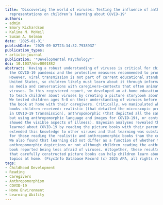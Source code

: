 ```yaml
---
title: 'Discovering the world of viruses: Testing the influence of anthropomorphic
  representations on children’s learning about COVID-19'
authors:
- admin
- Emory Richardson
- Kalina M. McNeil
- Susan A. Gelman
date: '2025-01-01'
publishDate: '2025-09-02T23:34:32.793893Z'
publication_types:
- article-journal
publication: '*Developmental Psychology*'
doi: 10.1037/dev0001882
abstract: 'Having a robust understanding of viruses is critical for children to understand
  the COVID-19 pandemic and the protective measures recommended to promote their safety.
  However, viral transmission is not part of current educational standards in the
  United States, so children likely must learn about it through informal means, such
  as media and conversations with caregivers—contexts that often animate and anthropomorphize
  viruses. In this registered report, we developed an at-home educational intervention
  to teach children about viruses by creating a picture storybook about COVID-19.
  We tested children ages 5–8 on their understanding of viruses before and after reading
  the book at home with their caregivers. Critically, we manipulated which of three
  books children received: realistic (that detailed the microscopic processes involved
  in COVID-19 transmission), anthropomorphic (that depicted all the same information
  but using anthropomorphic language and images for COVID-19), or control (that only
  showed the visible aspects of illness). Bayesian analyses revealed that children
  learned about COVID-19 by reading the picture books with their parents at home and
  extended this knowledge to other viruses and that learning was substantially higher
  for those reading the realistic and anthropomorphic books than the control books.
  We also found that learning did not differ as a function of whether the book used
  anthropomorphic depictions or not although children reading the anthropomorphic
  book reported being less afraid of viruses. Altogether, these results demonstrate
  that carefully constructed picture books can help children learn about complex scientific
  topics at home. (PsycInfo Database Record (c) 2025 APA, all rights reserved)'
tags:
- Childhood Development
- Reading
- Caregivers
- Anthropomorphism
- COVID-19
- Home Environment
- Learning Ability
---
```

